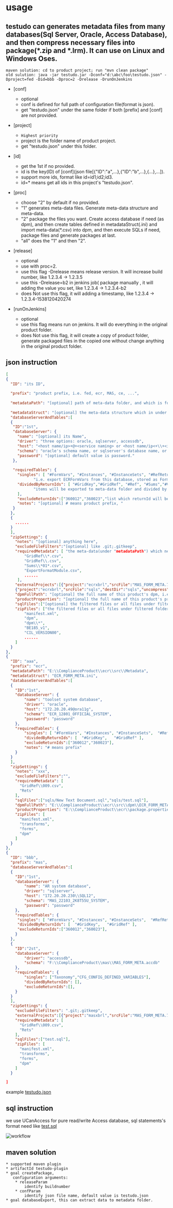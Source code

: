 usage 
===
testudo can generates metadata files from many databases(Sql Server, Oracle, Access Database), and then compress necessary files into package(*.zip and *.lrm). It can use on Linux and Windows Oses.
------
    maven solution: cd to product project; run "mvn clean package"
	old sulution: java -jar testudo.jar -Dconf="d:\abc\foo\testudo.json" -Dproject=fed -Did=bbb -Dproc=2 -Drelease -DrunOnJenkins
	

* [conf]
	* optional
	* conf is defined for full path of configuration file(format is json).
	* get "testudo.json" under the same folder if both [prefix] and [conf] are not provided.
	
* [project]
    * `Highest priority`
	* project is the folder name of product project.
	* get "testudo.json" under this folder.
    
* [id]
	* get the 1st if no provided.
	* id is the key(ID) of [conf](json file[{"ID":"a",...},{"ID":"b",...},{...},...]).
	* support more ids, format like id=id1;id2;id3.
    * id=* means get all ids in this project's "testudo.json".

* [proc]
	* choose "2"  by default if no provided.
	* "1" generates meta-data files. Generate meta-data structure and meta-data.
	* "2" package the files you want. Create access database if need (as dpm), and then create tables defined in metadataStruct(.ini) and import meta-data(*.csv) into dpm, and then execute SQLs if need, package files and generate packages at last.
	* "all" does the "1" and then "2".
    
* [release]
	* optional
	* use with proc=2.
	* use this flag -Drelease means release version. It will increase build number, like 1.2.3.4 -> 1.2.3.5
	* use this -Drelease=b2 in jenkins job( package manually , it will adding the value you set, like 1.2.3.4 -> 1.2.3.4-b2
	* does Not use this flag, it will adding a timestamp, like 1.2.3.4 -> 1.2.3.4-1538120420274

* [runOnJenkins]
	* optional
	* use this flag means run on jenkins. It will do everything in the original product folder.
	* does Not use this flag, it will create a copy of product folder, generate packaged files in the copied one without change anything in the original product folder.


json instruction
-------------------------------------------

```json
[
{
  "ID": "its ID",
  
  "prefix": "product prefix, i.e. fed, ecr, MAS, ce, ...",
  
  "metadataPath": "[optional] path of meta-data folder, and which is followed product folder structure, i.e. ...\\ComplianceProduct\\fed\\src\\Metadata",
  
  "metadataStruct": "[optional] the meta-data structure which in under "metadataPath", i.e.FED_FORM_META.ini",
  "databaseServerAndTables":[
  {
   "ID":"1st",
   "databaseServer": {
     "name": "[optional] its Name",
     "driver": "three options: oracle, sqlserver, accessdb",
     "host": "<host name/ip>+@+<service naming> or <host name/ip<+\\+<instance name>, i.e. 172.20.20.49@ora11g, 172.20.20.57\\sql2012",
     "schema": "oracle's schema name, or sqlserver's database name, or accessDb's full name, i.e. ECR_12801_OFFICIAL_SYSTEM",
     "password": "[optional] default value is password."
   },
  
   "requiredTables": {
     "singles": [ "#FormVars", "#Instances", "#InstanceSets", "#RefReturns", "#Rets",
     		"i.e. export ECRFormVars from this database, stored as FormVars.csv as meta-data in metadataPath." ],
     "dividedByReturnIds": [ "#GridKey","#GridRef", "#Ref", "#Sums","#Vals","#XVals", "#XVals", 
     		"items will be exported to meta-data folder and divided by returnId, their exported files' name is table name(without #) with returnId like List_440001.csv",
     ],
     "excludeReturnIds":["360012","360023","list which returnId will be excluded"],
     "notes": "[optional] # means product prefix, "
   }
  },
  {
  	......
  }
  ],
  "zipSettings": {
    "notes": "[optional] anything here",
    "excludeFileFilters":"[optional] like .git;.gitkeep",
    "requiredMetadata": [ "the meta-data(under "metadataPath") which need to imported to dpm, make sure they are all csv; it will search src folder and package all named with returnName+_v+version files if you filter some returnId;",
    	"GridRef\\*.csv",
    	"GridRef\\.csv",
    	"Sums\\*01*.csv",
    	"ExportFormatModule.csv",
    	......
     ],
    "externalProjects":[{"project":"ecrxbrl","srcFile":"MAS_FORM_META.7z","destDir":"dpm","uncompress":"yes","notes":"[optional] put uncompressed srcFile to a destDir dpm which under src by default, can be not existed folder"},               {"project":"ecrxbrl","srcFile":"xbrl.7z","destDir":"xbrl","uncompress":"yes","notes":"[optional] anything here"},
    {"project":"ecrxbrl","srcFile":"sqls","destDir":"sqls","uncompress":"no","notes":"[optional] copy srcFile sqls(folder) to destDir sqls(folder under src, can be not existed folder)"}],
    "dpmFullPath": "[optional] the full name of this product's dpm, i.e. ...\\ComplianceProduct\\fed\\src\\dpm\\FED_FORM_META.accdb",
    "productProperties": "[optional] the full name of this product's properties. i.e. ...\\ComplianceProduct\\fed\\package.properties",
    "sqlFiles":["[optional] the filtered files or all files under filtered folder will be executed on dpm", "sqls\\*.sql"],
    "zipFiles": ["the filtered files or all files under filtered folder will be packaged",
    	"manifest.xml", 
    	"dpm",
    	"dpm\\*",
    	"BE185_v1",
    	"CIL_VERSION00",
    	......
    ]
  }
},
{
  "ID": "aaa",
  "prefix": "ecr",
  "metadataPath": "E:\\ComplianceProduct\\ecr\\src\\Metadata",
  "metadataStruct": "ECR_FORM_META.ini",
  "databaseServerAndTables":[
  {
	"ID":"1st",
	"databaseServer": {
		"name": "toolset system database",
    	"driver": "oracle",
    	"host": "172.20.20.49@ora11g",
    	"schema": "ECR_12801_OFFICIAL_SYSTEM",
    	"password": "password"
	},
	"requiredTables": {
        "singles": [ "#FormVars", "#Instances", "#InstanceSets",  "#RefReturns",  "#Rets"   ],
        "dividedByReturnIds": [  "#GridKey",   "#GridRef" ],
        "excludeReturnIds":["360012","360023"],
        "notes": "# means prefix"
 	}
  }
  ],
  "zipSettings": {
    "notes": "xxx",
    "excludeFileFilters":"",
    "requiredMetadata": [
      "GridRef\\009.csv",
      "Rets"
    ],
    "sqlFiles":["sqls/New Text Document.sql","sqls/test.sql"],
    "dpmFullPath": "E:\\ComplianceProduct\\ecr\\src\\dpm\\ECR_FORM_META.accdb",
    "productProperties": "E:\\ComplianceProduct\\ecr\\package.properties",
    "zipFiles": [
      "manifest.xml",
      "transforms",
      "forms",
      "dpm"
    ]
  }
},
{
  "ID": "bbb",
  "prefix": "mas",
  "databaseServerAndTables":[
  {
	"ID":"1st",
	"databaseServer": {
		"name": "AR system database",
    	"driver": "sqlserver",
    	"host": "172.20.20.230\\SQL12",
    	"schema": "MAS_22103_2K8T55U_SYSTEM",
    	"password": "password"
	},
	"requiredTables": {
     "singles": [ "#FormVars", "#Instances", "#InstanceSets",  "#RefReturns",  "#Rets"   ],
     "dividedByReturnIds": [  "#GridKey",   "#GridRef" ],
     "excludeReturnIds":["360012","360023"],
 	}
  },
  {
	"ID":"2st",
	"databaseServer": {
		"driver": "accessdb",
		"schema": "F:\\ComplianceProduct\\mas\\MAS_FORM_META.accdb"
	},
	"requiredTables": {
		"singles": ["Taxonomy","CFG_CONFIG_DEFINED_VARIABLES"],
		"dividedByReturnIds": [],
		"excludeReturnIds":[],
	}
  }
  ],
  "zipSettings": {
    "excludeFileFilters": ".git;.gitkeep",
    "externalProjects":[{"project":"masxbrl","srcFile":"MAS_FORM_META.7z","destDir":"dpm","uncompress":"yes"},{"project":"masxbrl","srcFile":"sqls","destDir":"sqls"}],
    "requiredMetadata": [
      "GridRef\\009.csv",
      "Rets"
    ],
    "sqlFiles":["test.sql"],
    "zipFiles": [
      "manifest.xml",
      "transforms",
      "forms",
      "dpm"
    ]
  }

]
```
example [testudo.json](testudo.json)

sql instruction
-------------------------------------------
we use UCanAccess for pure read/write Access database, sql statements's format need like [test.sql](test.sql)

![workflow](Testudo-workflow.png "testudo workflow")


maven solution
--------------------------------------------
    * supported maven plugin 
    * artifactId testudo-plugin
    * goal createPackage, 
       configuration arguments:
        * releaseParam 
            identify buildnumber
        * confParam 
            identify json file name, default value is testudo.json
    * goal databaseExport, this can extract data to metadata folder.
    